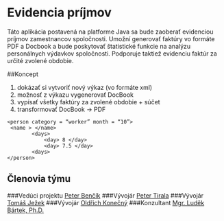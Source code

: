 # Evidencia príjmov

Táto aplikácia postavená na platforme Java sa bude zaoberať evidenciou príjmov zamestnancov spoločnosti. Umožní generovať faktúry vo formáte PDF a  Docbook a bude poskytovať štatistické funkcie na analýzu personálnych výdavkov spoločnosti. Podporuje taktiež evidenciu faktúr za určité zvolené obdobie.

##Koncept
1. dokázať si vytvoriť nový výkaz (vo formáte xml)
2. možnosť z výkazu vygenerovať DocBook
3. vypísať všetky faktúry za zvolené obdobie + súčet
4. transformovať DocBook -> PDF

```
<person category = “worker” month = “10”>
 <name > </name>
		<days>
			<day> 8 </day>
			<day> 7.5 </day>	
		<days>
</person>
```

## Členovia týmu
###Vedúci projektu
[Peter Benčík](https://github.com/bencikpeter)
###Vývojár
[Peter Tirala]()
###Vývojár
[Tomáš Ježek]()
###Vývojár
[Oldřich Konečný]()
###Konzultant
[Mgr. Luděk Bártek, Ph.D.](https://github.com/ludekbartek)

